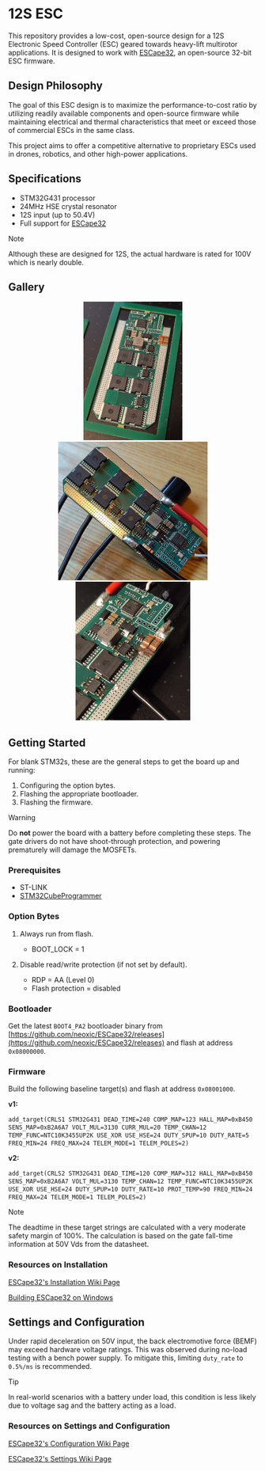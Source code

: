 # 12S ESC

This repository provides a low-cost, open-source design for a 12S Electronic Speed Controller (ESC) geared towards heavy-lift multirotor applications. It is designed to work with [ESCape32](https://github.com/neoxic/ESCape32), an open-source 32-bit ESC firmware.

## Design Philosophy

The goal of this ESC design is to maximize the performance-to-cost ratio by utilizing readily available components and open-source firmware while maintaining electrical and thermal characteristics that meet or exceed those of commercial ESCs in the same class.

This project aims to offer a competitive alternative to proprietary ESCs used in drones, robotics, and other high-power applications.

## Specifications

- STM32G431 processor
- 24MHz HSE crystal resonator
- 12S input (up to 50.4V)
- Full support for [ESCape32](https://github.com/neoxic/ESCape32)

> [!NOTE]  
> Although these are designed for 12S, the actual hardware is rated for 100V which is nearly double.

## Gallery

<p style="text-align:center">
    <img src="./images/v1 raw.jpg" height="280">
    <img src="./images/v1 bypassed.jpg" height="280">
    <img src="./images/v1 explosion.jpg" height="280">
</p>

## Getting Started

For blank STM32s, these are the general steps to get the board up and running:

1. Configuring the option bytes.
2. Flashing the appropriate bootloader.
3. Flashing the firmware.

> [!WARNING]  
> Do **not** power the board with a battery before completing these steps. The gate drivers do not have shoot-through protection, and powering prematurely will damage the MOSFETs.

### Prerequisites

- ST-LINK
- [STM32CubeProgrammer](https://www.st.com/en/development-tools/stm32cubeprog.html)

### Option Bytes

1. Always run from flash.

    - BOOT_LOCK = 1

2. Disable read/write protection (if not set by default).

    - RDP = AA (Level 0)
    - Flash protection = disabled

### Bootloader

 Get the latest `BOOT4_PA2` bootloader binary from [https://github.com/neoxic/ESCape32/releases](https://github.com/neoxic/ESCape32/releases) and flash at address `0x08000000`.

### Firmware

Build the following baseline target(s) and flash at address `0x08001000`.

**v1:**

```
add_target(CRLS1 STM32G431 DEAD_TIME=240 COMP_MAP=123 HALL_MAP=0xB450 SENS_MAP=0xB2A6A7 VOLT_MUL=3130 CURR_MUL=20 TEMP_CHAN=12 TEMP_FUNC=NTC10K3455UP2K USE_XOR USE_HSE=24 DUTY_SPUP=10 DUTY_RATE=5 FREQ_MIN=24 FREQ_MAX=24 TELEM_MODE=1 TELEM_POLES=2)
```

**v2:**

```
add_target(CRLS2 STM32G431 DEAD_TIME=120 COMP_MAP=312 HALL_MAP=0xB450 SENS_MAP=0xB2A6A7 VOLT_MUL=3130 TEMP_CHAN=12 TEMP_FUNC=NTC10K3455UP2K USE_XOR USE_HSE=24 DUTY_SPUP=10 DUTY_RATE=10 PROT_TEMP=90 FREQ_MIN=24 FREQ_MAX=24 TELEM_MODE=1 TELEM_POLES=2)
```

> [!NOTE]  
> The deadtime in these target strings are calculated with a very moderate safety margin of 100%. The calculation is based on the gate fall-time information at 50V Vds from the datasheet.

### Resources on Installation

[ESCape32's Installation Wiki Page](https://github.com/neoxic/ESCape32/wiki/Installation)

[Building ESCape32 on Windows](https://github.com/adrianblakey/slot-car-ecom/wiki/Building-ESCape32-on-Windows)

## Settings and Configuration

Under rapid deceleration on 50V input, the back electromotive force (BEMF) may exceed hardware voltage ratings. This was observed during no-load testing with a bench power supply. To mitigate this, limiting `duty_rate` to `0.5%/ms` is recommended.

> [!TIP]
> In real-world scenarios with a battery under load, this condition is less likely due to voltage sag and the battery acting as a load.

### Resources on Settings and Configuration

[ESCape32's Configuration Wiki Page](https://github.com/neoxic/ESCape32/wiki/Configuration)

[ESCape32's Settings Wiki Page](https://github.com/neoxic/ESCape32/wiki/Settings)
